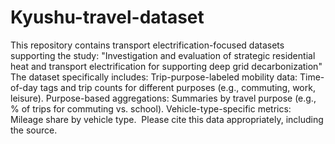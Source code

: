 # Kyushu-travel-dataset
This repository contains transport electrification-focused datasets supporting the study:
"Investigation and evaluation of strategic residential heat and transport electrification for supporting deep grid decarbonization"
The dataset specifically includes:
Trip-purpose-labeled mobility data: Time-of-day tags and trip counts for different purposes (e.g., commuting, work, leisure).
Purpose-based aggregations: Summaries by travel purpose (e.g., % of trips for commuting vs. school).
Vehicle-type-specific metrics: Mileage share by vehicle type.
﻿
Please cite this data appropriately, including the source.
﻿
